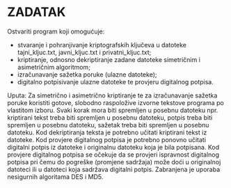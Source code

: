 # ZADATAK
Ostvariti program koji omogućuje:
- stvaranje i pohranjivanje kriptografskih ključeva u datoteke tajni_kljuc.txt, javni_kljuc.txt i privatni_kljuc.txt;
- kriptiranje, odnosno dekriptiranje zadane datoteke simetričnim i asimetričnim algoritmom;
- izračunavanje sažetka poruke (ulazne datoteke);
- digitalno potpisivanje ulazne datoteke te provjeru digitalnog potpisa.

Uputa: Za simetrično i asimetrično kriptiranje te za izračunavanje sažetka poruke koristiti gotove, slobodno raspoložive izvorne tekstove programa po vlastitom izboru. Svaki korak mora biti spremljen u posebnu datoteku npr. kriptirani tekst treba biti spremljen u posebnu datoteku, potpis treba biti spremljen u posebnu datoteku, sažetak treba biti spremljen u posebnu datoteku. Kod dekriptiranja teksta je potrebno učitati kriptirani tekst iz datoteke. Kod provjere digitalnog potpisa je potrebno ponovno učitati digitalni potpis iz datoteke i originalnu datoteku koja je bila potpisana. Kod provjere digitalnog potpisa se očekuje da se provjeri ispravnost digitalnog potpisa pri čemu do pogreške (promjene sadržaja) može doći u originalnoj datoteci ili u datoteci koja sadržava digitalni potpis. Zabranjena je uporaba nesigurnih algoritama DES i MD5.